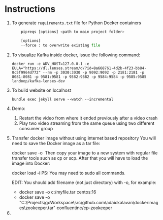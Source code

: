 # Instructions

1. To generate `requirements.txt` file for Python Docker containers
    ```python
        pipreqs [options] <path to main project folder>

        [options]
        --force : to overwrite existing file
    ```
1. To visualize Kafka inside docker, issue the following command:

   ```text
   docker run -e ADV_HOST=127.0.0.1 -e EULA="https://dl.lenses.stream/d/?id=8a668761-4d2b-4f23-bb84-0c5f9964d772" --rm -p 3030:3030 -p 9092:9092 -p 2181:2181 -p 8081:8081 -p 9581:9581 -p 9582:9582 -p 9584:9584 -p 9585:9585 landoop/kafka-lenses-dev
   ```

1. To build website on localhost
    ```text
    bundle exec jekyll serve --watch --incremental
    ```

1. Demo:
    1. Restart the video from where it ended previously after a video crash
    1. Play two video streaming from the same queue using two different consumer group

1. Transfer docker image without using internet based repository
    You will need to save the Docker image as a tar file:

    docker save -o <path for generated tar file> <image name>
    Then copy your image to a new system with regular file transfer tools such as cp or scp. After that you will have to load the image into Docker:

    docker load -i <path to image tar file>
    PS: You may need to sudo all commands.

    EDIT: You should add filename (not just directory) with -o, for example:

    + docker save -o c:/myfile.tar centos:16
    + docker save -o "C:\Projects\goWorkspace\src\github.com\adaickalavan\dockerimages\zookeeper.tar" confluentinc/cp-zookeeper


1. 